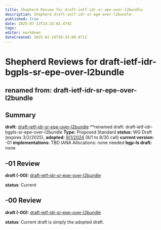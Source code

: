 ```yaml
---
title: Shepherd Review for draft-ietf-idr-sr-epe-over-l2bundle-
description: Shepherd draft-ietf-idr-sr-epe-over-l2bundle-
published: true
date: 2025-07-13T14:33:02.474Z
tags: 
editor: markdown
dateCreated: 2025-02-24T20:33:09.871Z
---
```


# Shepherd Reviews for draft-ietf-idr-bgpls-sr-epe-over-l2bundle 
## renamed from: draft-ietf-idr-sr-epe-over-l2bundle 


## Summary 
**draft:**  [draft-ietf-idr-sr-epe-over-l2bundle](https://datatracker.ietf.org/doc/draft-ietf-idr-sr-epe-over-l2bundle/) 
**renamed draft: draft-ietf-idr-bgpls-sr-epe-over-l2bundle 
**Type:** Proposed Standard 
**status:** WG Draft (expires 3/2/2025),
**adopted:** [9/1/2024](https://mailarchive.ietf.org/arch/msg/idr/xUckKQncQ4rLVCCAkBO6bQ6zcuk/) (8/1 to 8/30 call) 
**current version:** -01 
**implementations:** TBD
IANA Allocations: none needed 
**bgp-ls draft:** none 

## -01 Review  
 
 **draft (-00):**  [draft-ietf-idr-sr-epe-over-l2bundle](https://datatracker.ietf.org/doc/draft-ietf-idr-sr-epe-over-l2bundle/) 
 
 **status**: Current 

## -00 Review  
 
 **draft (-00):**  [draft-ietf-idr-sr-epe-over-l2bundle](https://datatracker.ietf.org/doc/draft-ietf-idr-sr-epe-over-l2bundle/) 
 
 **status**: Current draft is simply the adopted draft. 
 
